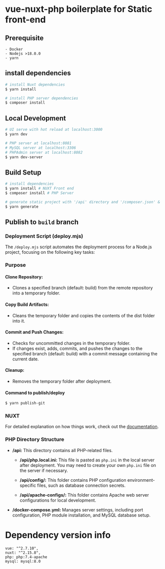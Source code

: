 # vue-nuxt-php boilerplate for Static front-end

## Prerequisite
```
- Docker 
- Nodejs >18.0.0
- yarn
```

## install dependencies
```bash
# install Nuxt dependencies
$ yarn install

# install PHP server dependencies
$ composer install
```

## Local Development
```bash
# UI serve with hot reload at localhost:3000
$ yarn dev

# PHP server at localhost:8081
# MySQL server at localhost:3306
# PHPAdmin server at localhost:8082
$ yarn dev-server
```

## Build Setup

```bash
# install dependencies
$ yarn install # NUXT Front end
$ composer install # PHP Server

# generate static project with '/api' directory and '/composer.json' & '/composer.lock' 
$ yarn generate
```

## Publish to `build` branch
### Deployment Script (deploy.mjs)
The `/deploy.mjs` script automates the deployment process for a Node.js project, focusing on the following key tasks:

### Purpose
#### Clone Repository:
- Clones a specified branch (default: build) from the remote repository into a temporary folder.

#### Copy Build Artifacts:
- Cleans the temporary folder and copies the contents of the dist folder into it.

#### Commit and Push Changes:
- Checks for uncommitted changes in the temporary folder.
- If changes exist, adds, commits, and pushes the changes to the specified branch (default: build) with a commit message containing the current date.

#### Cleanup:
- Removes the temporary folder after deployment.

#### Command to publish/deploy
```bash
$ yarn publish-git
```

### NUXT
For detailed explanation on how things work, check out the [documentation](https://nuxtjs.org).

### PHP Directory Structure

- **/api:** This directory contains all PHP-related files.

  - **/api/php.local.ini:** This file is pasted as `php.ini` in the local server after deployment. You may need to create your own `php.ini` file on the server if necessary.

  - **/api/config/:** This folder contains PHP configuration environment-specific files, such as database connection secrets.

  - **/api/apache-configs/:** This folder contains Apache web server configurations for local development.

- **/docker-compose.yml:** Manages server settings, including port configuration, PHP module installation, and MySQL database setup.

# Dependency version info
```
vue: "^2.7.10",
nuxt: "^2.15.8",
php: php:7.4-apache
mysql: mysql:8.0
```